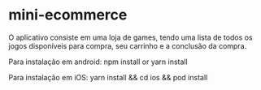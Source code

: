 # mini-ecommerce

O aplicativo consiste em uma loja de games, tendo uma lista de todos os jogos disponíveis para compra, seu carrinho e a conclusão da compra.

Para instalação em android: npm install or yarn install

Para instalação em iOS: yarn install && cd ios && pod install


